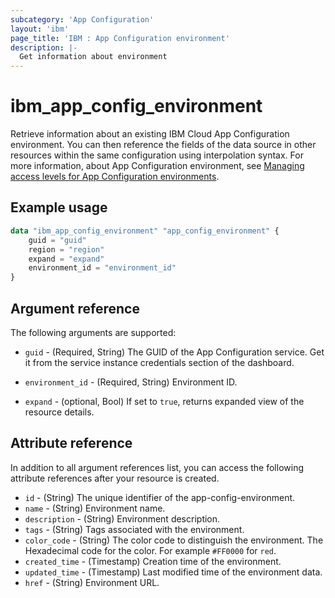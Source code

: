 ```yaml
---
subcategory: 'App Configuration'
layout: 'ibm'
page_title: 'IBM : App Configuration environment'
description: |-
  Get information about environment
---
```


# ibm_app_config_environment

Retrieve information about an existing IBM Cloud App Configuration environment. You can then reference the fields of the data source in other resources within the same configuration using interpolation syntax. For more information, about App Configuration environment, see [Managing access levels for App Configuration environments](https://cloud.ibm.com//docs/app-configuration?topic=app-configuration-ac-service-access-level-management).

## Example usage

```terraform
data "ibm_app_config_environment" "app_config_environment" {
	guid = "guid"
    region = "region"
	expand = "expand"
	environment_id = "environment_id"
}
```

## Argument reference

The following arguments are supported:

- `guid` - (Required, String) The GUID of the App Configuration service. Get it from the service instance credentials section of the dashboard.

- `environment_id` - (Required, String) Environment ID.
- `expand` - (optional, Bool) If set to `true`, returns expanded view of the resource details.

## Attribute reference

In addition to all argument references list, you can access the following attribute references after your resource is created.

- `id` - (String) The unique identifier of the app-config-environment.
- `name` - (String) Environment name.
- `description` - (String) Environment description.
- `tags` - (String) Tags associated with the environment.
- `color_code` - (String) The color code to distinguish the environment. The Hexadecimal code for the color. For example `#FF0000` for `red`.
- `created_time` - (Timestamp) Creation time of the environment.
- `updated_time` - (Timestamp) Last modified time of the environment data.
- `href` - (String) Environment URL.
